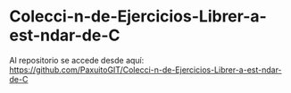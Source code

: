 # Colecci-n-de-Ejercicios-Librer-a-est-ndar-de-C

Al repositorio se accede desde aquí: https://github.com/PaxuitoGIT/Colecci-n-de-Ejercicios-Librer-a-est-ndar-de-C
